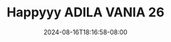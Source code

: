 --- 
title: "Happyyy ADILA VANIA 26"
description: "download bokeh Happyyy ADILA VANIA 26  tele full vidio new"
date: 2024-08-16T18:16:58-08:00
file_code: "w9tuc4f0zfg9"
draft: false
cover: "4m6etvtk3h8i1p6e.jpg"
tags: ["Happyyy", "ADILA", "VANIA", "bokep-indo", "bokep-viral", "bokep-ig"]
length: 12
fld_id: "1483099"
foldername: "Adila vania telegram"
categories: ["Adila vania telegram"]
views: 0
---